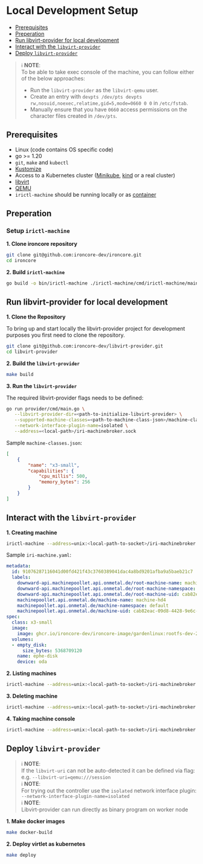 # Local Development Setup

- [Prerequisites](#prerequisites)
- [Preperation](#preperation)
- [Run libvirt-provider for local development](#run-libvirt-provider-for-local-development)
- [Interact with the `libvirt-provider`](#interact-with-the-libvirt-provider)
- [Deploy `libvirt-provider`](#deploy-libvirt-provider)

> ℹ️ **NOTE**:</br>
> To be able to take exec console of the machine, you can follow either of the below approaches:</br>
> - Run the `libvirt-provider` as the `libvirt-qemu` user.</br>
> - Create an entry with `devpts /dev/pts devpts rw,nosuid,noexec,relatime,gid=5,mode=0660 0 0` in `/etc/fstab`.</br>
> - Manually ensure that you have `0660` access permissions on the character files created in `/dev/pts`.</br>

## Prerequisites

- Linux (code contains OS specific code)
- go >= 1.20
- `git`, `make` and `kubectl`
- [Kustomize](https://kustomize.io/)
- Access to a Kubernetes cluster ([Minikube](https://minikube.sigs.k8s.io/docs/), [kind](https://kind.sigs.k8s.io/) or a
  real cluster)
- [libvirt](http://libvirt.org)
- [QEMU](https://www.qemu.org/download/)
- `irictl-machine` should be running locally or as [container](https://github.com/ironcore-dev/ironcore/pkgs/container/ironcore-irictl-machine)

## Preperation

### Setup `irictl-machine`

**1. Clone ironcore repository**

```bash
git clone git@github.com:ironcore-dev/ironcore.git
cd ironcore
```

**2. Build `irictl-machine`**

```bash
go build -o bin/irictl-machine ./irictl-machine/cmd/irictl-machine/main.go
```

## Run libvirt-provider for local development

**1. Clone the Repository**

To bring up and start locally the libvirt-provider project for development purposes you first need to clone the repository.

```bash
git clone git@github.com:ironcore-dev/libvirt-provider.git
cd libvirt-provider
```

**2. Build the `libvirt-provider`**

```bash
make build
```

**3. Run the `libvirt-provider`**
   
The required libvirt-provider flags needs to be defined:

```bash
go run provider/cmd/main.go \
   --libvirt-provider-dir=<path-to-initialize-libvirt-provider> \
   --supported-machine-classes=<path-to-machine-class-json>/machine-classes.json \
   --network-interface-plugin-name=isolated \
   --address=<local-path>/iri-machinebroker.sock
```

Sample `machine-classes.json`:

```json
[
    {
        "name": "x3-small",
        "capabilities": {
            "cpu_millis": 500,
            "memory_bytes": 256
        }
    }
]
```

## Interact with the `libvirt-provider`

**1. Creating machine**

```bash
irictl-machine --address=unix:<local-path-to-socket>/iri-machinebroker.sock create machine -f <path-to-machine-yaml>/iri-machine.yaml
```

Sample `iri-machine.yaml`:

```yaml
metadata:
  id: 91076287116041d00fd421f43c3760389041dac4a8bd9201afba9a5baeb21c7
  labels:
    downward-api.machinepoollet.api.onmetal.de/root-machine-name: machine-hd4
    downward-api.machinepoollet.api.onmetal.de/root-machine-namespace: default
    downward-api.machinepoollet.api.onmetal.de/root-machine-uid: cab82eac-09d8-4428-9e6c-c98b40027b74
    machinepoollet.api.onmetal.de/machine-name: machine-hd4
    machinepoollet.api.onmetal.de/machine-namespace: default
    machinepoollet.api.onmetal.de/machine-uid: cab82eac-09d8-4428-9e6c-c98b40027b74
spec:
  class: x3-small
  image:
    image: ghcr.io/ironcore-dev/ironcore-image/gardenlinux:rootfs-dev-20231206-v1
  volumes:
  - empty_disk:
      size_bytes: 5368709120
    name: ephe-disk
    device: oda
```

**2. Listing machines**

```bash
irictl-machine --address=unix:<local-path-to-socket>/iri-machinebroker.sock get machine
```

**3. Deleting machine**

```bash
irictl-machine --address=unix:<local-path-to-socket>/iri-machinebroker.sock delete machine <machine UUID>
```

**4. Taking machine console**

```bash
irictl-machine --address=unix:<local-path-to-socket>/iri-machinebroker.sock exec <machine UUID>
```

## Deploy `libvirt-provider`

> ℹ️ **NOTE**:</br>
> If the `libvirt-uri` can not be auto-detected it can be defined via flag: e.g. `--libvirt-uri=qemu:///session`</br>
> ℹ️ **NOTE**:</br>
> For trying out the controller use the `isolated` network interface plugin: `--network-interface-plugin-name=isolated`</br>
> ℹ️ **NOTE**:</br>
> Libvirt-provider can run directly as binary program on worker node

**1. Make docker images**

```bash
make docker-build
```

**2. Deploy virtlet as kubernetes**

```bash
make deploy
```
    
